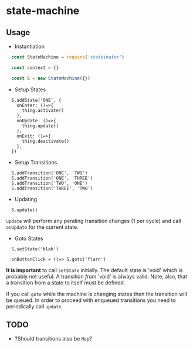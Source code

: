 # state-machine


## Usage

* Instantiation
```js
  const StateMachine = require('stateinator')

  const context = {}

  const S = new StateMachine({})
```

* Setup States

```
  S.addState('ONE', {
    onEnter: ()=>{
      thing.activate()
    },
    onUpdate: ()=>{
      thing.update()
    },
    onExit: ()=>{
      thing.deactivate()
    },
  })
```

* Setup Transitions

```
  S.addTransition('ONE', 'TWO')
  S.addTransition('ONE', 'THREE')
  S.addTransition('TWO', 'ONE')
  S.addTransition('THREE', 'TWO')
```

* Updating

```
  S.update()
```

`update` will perform any pending transition changes (1 per cycle) and call `onUpdate` for the current state.

* Goto States

```
  S.setState('blah')
  
  onButtonClick = ()=> S.goto('flarn')
```

**It is important** to call `setState` initially.
The default state is 'void' which is probably not useful.
A transition _from_ 'void' is always valid.
Note, also, that a transition from a state to itself must be defined.

If you call `goto` while the machine is changing states then the transition will be queued.
In order to proceed with enqueued transitions you need to periodically call `update`.


## TODO

* ?Should transitions also be `Map`?
